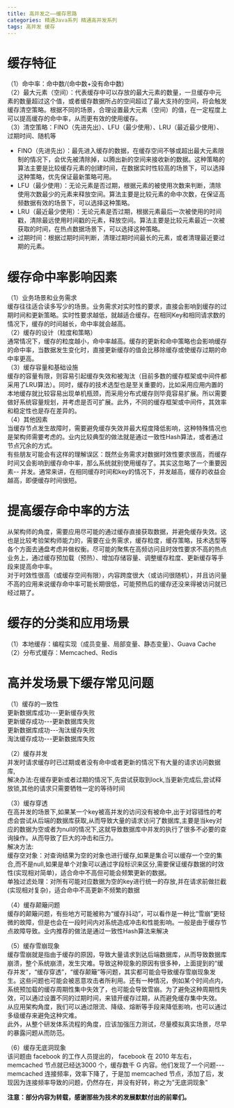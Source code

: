 ```yaml
---
title: 高并发之——缓存思路
categories: 精通Java系列 精通高并发系列
tags: 高并发 缓存
---
```

# 缓存特征

（1）命中率：命中数/(命中数+没有命中数)  
（2）最大元素（空间）：代表缓存中可以存放的最大元素的数量，一旦缓存中元素的数量超过这个值，或者缓存数据所占的空间超过了最大支持的空间，将会触发缓存清空策略。根据不同的场景，合理设置最大元素（空间）的值，在一定程度上可以提高缓存的命中率，从而更有效的使用缓存。  
（3）清空策略：FINO（先进先出）、LFU（最少使用）、LRU（最近最少使用）、过期时间、随机等

  * FINO（先进先出）：最先进入缓存的数据，在缓存空间不够或超出最大元素限制的情况下，会优先被清除掉，以腾出新的空间来接收新的数据。这种策略的算法主要是比较缓存元素的创建时间，在数据实时性较高的场景下，可以选择这种策略，优先保证最新策略可用。
  * LFU（最少使用）：无论元素是否过期，根据元素的被使用次数来判断，清除使用次数最少的元素来释放空间。算法主要是比较元素的命中次数，在保证高频数据有效的场景下，可以选择这种策略。
  * LRU（最近最少使用）：无论元素是否过期，根据元素最后一次被使用的时间戳，清除最远使用时间戳的元素，释放空间。算法主要是比较元素最近一次被获取的时间，在热点数据场景下，可以选择这种策略。
  * 过期时间：根据过期时间判断，清理过期时间最长的元素，或者清理最近要过期的元素。

# 缓存命中率影响因素

（1）业务场景和业务需求  
缓存往往适合读多写少的场景。业务需求对实时性的要求，直接会影响到缓存的过期时间和更新策略。实时性要求越低，就越适合缓存。在相同Key和相同请求数的情况下，缓存的时间越长，命中率就会越高。  
（2）缓存的设计（粒度和策略）  
通常情况下，缓存的粒度越小，命中率越高。缓存的更新和命中策略也会影响缓存的命中率，当数据发生变化时，直接更新缓存的值会比移除缓存或使缓存过期的命中率更高。  
（3）缓存容量和基础设施  
缓存的容量有限，则容易引起缓存失效和被淘汰（目前多数的缓存框架或中间件都采用了LRU算法）。同时，缓存的技术选型也是至关重要的，比如采用应用内置的本地缓存就比较容易出现单机瓶颈，而采用分布式缓存则毕竟容易扩展。所以需要做好系统容量规划，并考虑是否可扩展。此外，不同的缓存框架或中间件，其效率和稳定性也是存在差异的。  
（4）其他因素  
当缓存节点发生故障时，需要避免缓存失效并最大程度降低影响，这种特殊情况也是架构师需要考虑的。业内比较典型的做法就是通过一致性Hash算法，或者通过节点冗余的方式。  
有些朋友可能会有这样的理解误区：既然业务需求对数据时效性要求很高，而缓存时间又会影响到缓存命中率，那么系统就别使用缓存了。其实这忽略了一个重要因素--
并发。通常来讲，在相同缓存时间和key的情况下，并发越高，缓存的收益会越高，即便缓存时间很短。

# 提高缓存命中率的方法

从架构师的角度，需要应用尽可能的通过缓存直接获取数据，并避免缓存失效。这也是比较考验架构师能力的，需要在业务需求，缓存粒度，缓存策略，技术选型等各个方面去通盘考虑并做权衡。尽可能的聚焦在高频访问且时效性要求不高的热点业务上，通过缓存预加载（预热）、增加存储容量、调整缓存粒度、更新缓存等手段来提高命中率。  
对于时效性很高（或缓存空间有限），内容跨度很大（或访问很随机），并且访问量不高的应用来说缓存命中率可能长期很低，可能预热后的缓存还没来得被访问就已经过期了。

# 缓存的分类和应用场景

（1）本地缓存：编程实现（成员变量、局部变量、静态变量）、Guava Cache  
（2）分布式缓存：Memcached、Redis

# 高并发场景下缓存常见问题

（1）缓存的一致性  
更新数据库成功---更新缓存失败  
更新缓存成功---更新数据库失败  
更新数据库成功---淘汰缓存失败  
淘汰缓存成功---更新数据库失败

（2）缓存并发  
并发时请求缓存时已过期或者没有命中或者更新的情况下有大量的请求访问数据库,  
解决办法:在缓存更新或者过期的情况下,先尝试获取到lock,当更新完成后,尝试释放锁,其他的请求只需要牺牲一定的等待时间

（3）缓存穿透  
在高并发的场景下,如果某一个key被高并发的访问没有被命中,出于对容错性的考虑会尝试从后端的数据库获取,从而导致大量的请求访问了数据库,主要是当key对应的数据为空或者为null的情况下,这就导致数据库中并发的执行了很多不必要的查询操作。从而导致了巨大的冲击和压力。  
解决方法:  
缓存空对象：对查询结果为空的对象也进行缓存,如果是集合可以缓存一个空的集合,而不是null,如果是单个对象可以通过字段标识来区分,需要保证缓存数据的时效性(实现相对简单)，适合命中不高但可能会频繁更新的数据。  
单独过滤处理：对所有可能对应数据为空的key进行统一的存放,并在请求前做拦截(实现相对复杂)，适合命中不高更新不频繁的数据

（4）缓存颠簸问题  
缓存的颠簸问题，有些地方可能被称为“缓存抖动”，可以看作是一种比“雪崩”更轻微的故障，但是也会在一段时间内对系统造成冲击和性能影响。一般是由于缓存节点故障导致。业内推荐的做法是通过一致性Hash算法来解决

（5）缓存雪崩现象  
缓存雪崩就是指由于缓存的原因，导致大量请求到达后端数据库，从而导致数据库崩溃，整个系统崩溃，发生灾难。导致这种现象的原因有很多种，上面提到的“缓存并发”，“缓存穿透”，“缓存颠簸”等问题，其实都可能会导致缓存雪崩现象发生。这些问题也可能会被恶意攻击者所利用。还有一种情况，例如某个时间点内，系统预加载的缓存周期性集中失效了，也可能会导致雪崩。为了避免这种周期性失效，可以通过设置不同的过期时间，来错开缓存过期，从而避免缓存集中失效。  
从应用架构角度，我们可以通过限流、降级、熔断等手段来降低影响，也可以通过多级缓存来避免这种灾难。  
此外，从整个研发体系流程的角度，应该加强压力测试，尽量模拟真实场景，尽早的暴露问题从而防范。

（6）缓存无底洞现象  
该问题由 facebook 的工作人员提出的， facebook 在 2010 年左右，memcached 节点就已经达3000 个，缓存数千 G
内容。他们发现了一个问题---memcached 连接频率，效率下降了，于是加 memcached
节点，添加了后，发现因为连接频率导致的问题，仍然存在，并没有好转，称之为”无底洞现象”

**注意：部分内容为转载，感谢那些为技术的发展默默付出的前辈们。**

